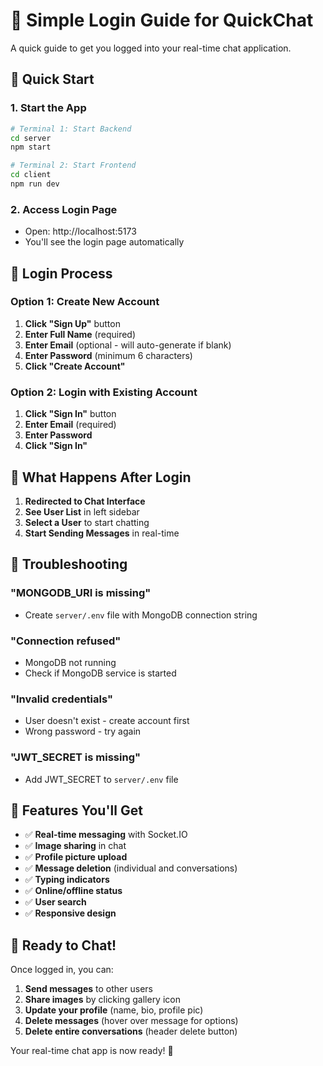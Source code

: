 # 🔐 Simple Login Guide for QuickChat

A quick guide to get you logged into your real-time chat application.

## 🚀 Quick Start

### 1. **Start the App**
```bash
# Terminal 1: Start Backend
cd server
npm start

# Terminal 2: Start Frontend  
cd client
npm run dev
```

### 2. **Access Login Page**
- Open: http://localhost:5173
- You'll see the login page automatically

## 📝 Login Process

### **Option 1: Create New Account**
1. **Click "Sign Up"** button
2. **Enter Full Name** (required)
3. **Enter Email** (optional - will auto-generate if blank)
4. **Enter Password** (minimum 6 characters)
5. **Click "Create Account"**

### **Option 2: Login with Existing Account**
1. **Click "Sign In"** button
2. **Enter Email** (required)
3. **Enter Password**
4. **Click "Sign In"**

## 🎯 What Happens After Login

1. **Redirected to Chat Interface**
2. **See User List** in left sidebar
3. **Select a User** to start chatting
4. **Start Sending Messages** in real-time

## 🔧 Troubleshooting

### **"MONGODB_URI is missing"**
- Create `server/.env` file with MongoDB connection string

### **"Connection refused"**
- MongoDB not running
- Check if MongoDB service is started

### **"Invalid credentials"**
- User doesn't exist - create account first
- Wrong password - try again

### **"JWT_SECRET is missing"**
- Add JWT_SECRET to `server/.env` file

## 📱 Features You'll Get

- ✅ **Real-time messaging** with Socket.IO
- ✅ **Image sharing** in chat
- ✅ **Profile picture upload**
- ✅ **Message deletion** (individual and conversations)
- ✅ **Typing indicators**
- ✅ **Online/offline status**
- ✅ **User search**
- ✅ **Responsive design**

## 🎉 Ready to Chat!

Once logged in, you can:
1. **Send messages** to other users
2. **Share images** by clicking gallery icon
3. **Update your profile** (name, bio, profile pic)
4. **Delete messages** (hover over message for options)
5. **Delete entire conversations** (header delete button)

Your real-time chat app is now ready! 🚀

